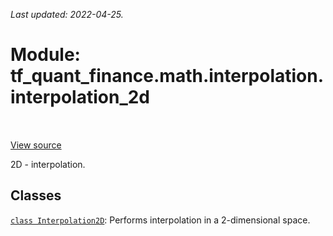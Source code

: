 <!--
This file is generated by a tool. Do not edit directly.
For open-source contributions the docs will be updated automatically.
-->

*Last updated: 2022-04-25.*

<div itemscope itemtype="http://developers.google.com/ReferenceObject">
<meta itemprop="name" content="tf_quant_finance.math.interpolation.interpolation_2d" />
<meta itemprop="path" content="Stable" />
</div>

# Module: tf_quant_finance.math.interpolation.interpolation_2d

<!-- Insert buttons and diff -->

<table class="tfo-notebook-buttons tfo-api" align="left">
</table>

<a target="_blank" href="https://github.com/google/tf-quant-finance/blob/master/tf_quant_finance/math/interpolation/interpolation_2d/__init__.py">View source</a>



2D - interpolation.



## Classes

[`class Interpolation2D`](../../../tf_quant_finance/math/interpolation/interpolation_2d/Interpolation2D.md): Performs interpolation in a 2-dimensional space.

